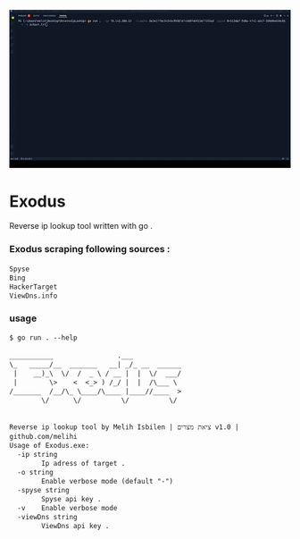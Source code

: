 ![](https://github.com/melihi/Exodus-ReverseIpLookup/blob/main/demo.gif?raw=true)
# Exodus 
Reverse ip lookup tool written with go .

### Exodus scraping following sources :
``` 
Spyse
Bing
HackerTarget
ViewDns.info
```
### usage
```
$ go run . --help

___________                .___
\_   _____/__  _______   __| _/_ __  ______
 |    __)_\  \/  /  _ \ / __ |  |  \/  ___/
 |        \>    <  <_> ) /_/ |  |  /\___ \
/_______  /__/\_ \____/\____ |____//____  >
        \/      \/          \/          \/


Reverse ip lookup tool by Melih Isbilen | ציאת מצרים v1.0 | github.com/melihi
Usage of Exodus.exe:
  -ip string
        Ip adress of target .
  -o string
        Enable verbose mode (default "-")
  -spyse string
        Spyse api key .
  -v    Enable verbose mode
  -viewDns string
        ViewDns api key .

```
